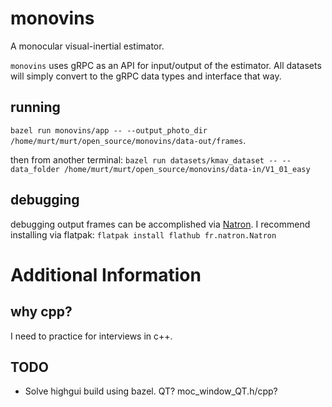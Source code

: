 # monovins
A monocular visual-inertial estimator.

`monovins` uses gRPC as an API for input/output of the estimator. All datasets will simply convert to the gRPC data types and interface that way.

## running
`bazel run monovins/app -- --output_photo_dir /home/murt/murt/open_source/monovins/data-out/frames`.

then from another terminal:
`bazel run datasets/kmav_dataset -- --data_folder /home/murt/murt/open_source/monovins/data-in/V1_01_easy`

## debugging
debugging output frames can be accomplished via [Natron](https://natrongithub.github.io/). I recommend installing via flatpak: `flatpak install flathub fr.natron.Natron`

# Additional Information
## why cpp?
I need to practice for interviews in c++.

## TODO
* Solve highgui build using bazel. QT? moc_window_QT.h/cpp?
